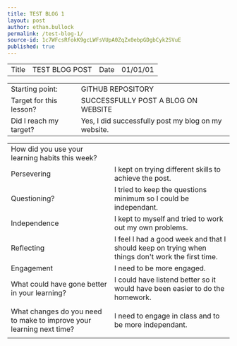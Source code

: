 ```yaml
---
title: TEST BLOG 1
layout: post
author: ethan.bullock
permalink: /test-blog-1/
source-id: 1c7WFcsRfokK9gcLWFsVUpA0ZqZx0ebpGDgbCyk2SVuE
published: true
---
```

<table>
  <tr>
    <td>Title</td>
    <td>TEST BLOG POST</td>
    <td>Date</td>
    <td>01/01/01</td>
  </tr>
</table>


<table>
  <tr>
    <td>Starting point:</td>
    <td>GITHUB REPOSITORY </td>
  </tr>
  <tr>
    <td>Target for this lesson?</td>
    <td>SUCCESSFULLY POST A BLOG ON WEBSITE</td>
  </tr>
  <tr>
    <td>Did I reach my target? </td>
    <td>Yes, I did successfully post my blog on my website.</td>
  </tr>
</table>


<table>
  <tr>
    <td>How did you use your learning habits this week?</td>
    <td></td>
  </tr>
  <tr>
    <td>Persevering</td>
    <td>I kept on trying different skills to achieve the post.</td>
  </tr>
  <tr>
    <td>Questioning?</td>
    <td>I tried to keep the questions minimum so I could be independant.</td>
  </tr>
  <tr>
    <td>Independence</td>
    <td>I kept to myself and tried to work out my own problems.</td>
  </tr>
  <tr>
    <td>Reflecting</td>
    <td>I feel I had a good week and that I should keep on trying when things don't work the first time.</td>
  </tr>
  <tr>
    <td>Engagement</td>
    <td>I need to be more engaged.</td>
  </tr>
  <tr>
    <td>What could have gone better in your learning?</td>
    <td>I could have listend better so it would have been easier to do the homework.</td>
  </tr>
  <tr>
    <td></td>
    <td></td>
  </tr>
  <tr>
    <td>What changes do you need to make to improve your learning next time?</td>
    <td>I need to engage in class and to be more independant.</td>
  </tr>
  <tr>
    <td></td>
    <td></td>
  </tr>
</table>


